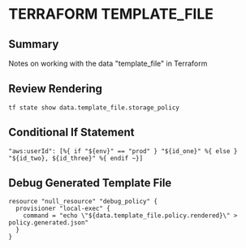 # TERRAFORM TEMPLATE_FILE

## Summary

Notes on working with the data "template_file" in Terraform

## Review Rendering

```console
tf state show data.template_file.storage_policy
```

## Conditional If Statement

```
"aws:userId": [%{ if "${env}" == "prod" } "${id_one}" %{ else } "${id_two}, ${id_three}" %{ endif ~}]
```

## Debug Generated Template File

```
resource "null_resource" "debug_policy" {
  provisioner "local-exec" {
    command = "echo \"${data.template_file.policy.rendered}\" > policy.generated.json"
  }
}

```
